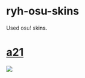 # ryh-osu-skins
Used osu! skins.
# [a21](https://b.catgirlsare.sexy/kUNHR5Qs2XZB.osk)
![](https://osu.ppy.sh/ss/16889037/7c04)
